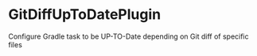 # GitDiffUpToDatePlugin
Configure Gradle task to be UP-TO-Date depending on Git diff of specific files
